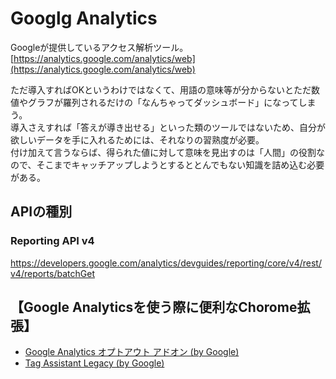 # Googlg Analytics

Googleが提供しているアクセス解析ツール。  
[https://analytics.google.com/analytics/web](https://analytics.google.com/analytics/web)

ただ導入すればOKというわけではなくて、用語の意味等が分からないとただ数値やグラフが羅列されるだけの「なんちゃってダッシュボード」になってしまう。  
導入さえすれば「答えが導き出せる」といった類のツールではないため、自分が欲しいデータを手に入れるためには、それなりの習熟度が必要。  
付け加えて言うならば、得られた値に対して意味を見出すのは「人間」の役割なので、そこまでキャッチアップしようとするととんでもない知識を詰め込む必要がある。

## APIの種別

### Reporting API v4

<https://developers.google.com/analytics/devguides/reporting/core/v4/rest/v4/reports/batchGet>

## 【Google Analyticsを使う際に便利なChorome拡張】

- [Google Analytics オプトアウト アドオン (by Google)](https://chrome.google.com/webstore/detail/google-analytics-opt-out/fllaojicojecljbmefodhfapmkghcbnh)
- [Tag Assistant Legacy (by Google)](https://chrome.google.com/webstore/detail/tag-assistant-legacy-by-g/kejbdjndbnbjgmefkgdddjlbokphdefk/reviews?hl=ja&authuser=19)
